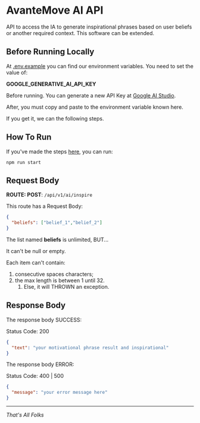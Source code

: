 # AvanteMove AI API
API to access the IA to generate inspirational phrases based on user beliefs or another required context. This software can be extended.

## Before Running Locally
At [.env.example](.env.example) you can find our environment variables. You need to set the value of:

**GOOGLE_GENERATIVE_AI_API_KEY**

Before running. You can generate a new API Key at [Google AI Studio](https://aistudio.google.com/).

After, you must copy and paste to the environment variable known here.

If you get it, we can the following steps.

## How To Run
If you've made the steps [here](#before-running-locally), you can run:

```commandline
npm run start
```

## Request Body
**ROUTE: POST**: `/api/v1/ai/inspire`

This route has a Request Body:

```json
{
  "beliefs": ["belief_1","belief_2"]
}
```

The list named **beliefs** is unlimited, BUT...

It can't be null or empty.

Each item can't contain:
1. consecutive spaces characters;
2. the max length is between 1 until 32.
   1. Else, it will THROWN an exception.

## Response Body
The response body SUCCESS:

Status Code: 200

```json
{
  "text": "your motivational phrase result and inspirational"
}
```

The response body ERROR:

Status Code: 400 | 500

```json
{
  "message": "your error message here"
}
```

---
*That's All Folks*
